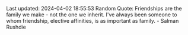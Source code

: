 Last updated: 2024-04-02 18:55:53
Random Quote: Friendships are the family we make - not the one we inherit. I've always been someone to whom friendship, elective affinities, is as important as family. - Salman Rushdie